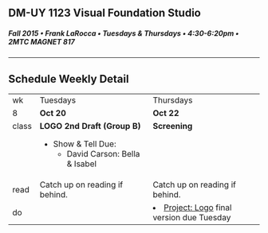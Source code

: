 ## DM-UY 1123 Visual Foundation Studio
##### Fall 2015 • Frank LaRocca • Tuesdays & Thursdays • 4:30-6:20pm • 2MTC MAGNET 817 
---
## Schedule Weekly Detail

<table>
<tr>
<td>wk</td>
<td>Tuesdays</td>
<td>Thursdays</td>
</tr>
<tr>
  <td valign="top">8</td>
  <td valign="top" width="48%"><strong>Oct 20</strong></td>
  <td valign="top" width="48%"><strong>Oct 22</strong></td>
</tr>

<!-- class -->
<tr>
<td valign="top">class</td>
<td valign="top">
  <strong>LOGO 2nd Draft (Group B)</strong><br>
  <ul>
    <li>Show & Tell Due:
        <ul>
            <li>David Carson: Bella & Isabel</li>
        </ul>
    </li>
  </ul>
</td>
<td valign="top">
  <strong>Screening</strong><br>
</td>

</tr>

<!-- reading -->
<tr>
  <td>read</td>
  <td valign="top">Catch up on reading if behind.</ul>
  
  </td>
  <td valign="top">Catch up on reading if behind.</td>
</tr>

<!-- do -->
<tr>
  <td>do</td>
  <td valign="top">
  </td>
  <td valign="top" >
    <li><a href="../projects/project_logo.md">Project: Logo</a> final version due Tuesday</li>
  
  </td>
</tr>
</table>








